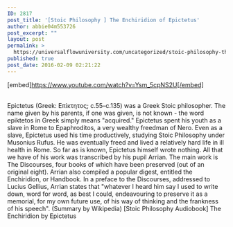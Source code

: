 ```yaml
---
ID: 2817
post_title: '[Stoic Philosophy ] The Enchiridion of Epictetus'
author: abbie04m553726
post_excerpt: ""
layout: post
permalink: >
  https://universalflowuniversity.com/uncategorized/stoic-philosophy-the-enchiridion-of-epictetus/
published: true
post_date: 2016-02-09 02:21:22
---
```

[embed]https://www.youtube.com/watch?v=Ysm_5cpNS2U[/embed]</br></br>
<p>Epictetus (Greek: Επίκτητος; c.55–c.135) was a Greek Stoic philosopher. The name given by his parents, if one was given, is not known - the word epiktetos in Greek simply means "acquired." Epictetus spent his youth as a slave in Rome to Epaphroditos, a very wealthy freedman of Nero. Even as a slave, Epictetus used his time productively, studying Stoic Philosophy under Musonius Rufus. He was eventually freed and lived a relatively hard life in ill health in Rome. So far as is known, Epictetus himself wrote nothing. All that we have of his work was transcribed by his pupil Arrian. The main work is The Discourses, four books of which have been preserved (out of an original eight). Arrian also compiled a popular digest, entitled the Enchiridion, or Handbook. In a preface to the Discourses, addressed to Lucius Gellius, Arrian states that "whatever I heard him say I used to write down, word for word, as best I could, endeavouring to preserve it as a memorial, for my own future use, of his way of thinking and the frankness of his speech". (Summary by Wikipedia)
[Stoic Philosophy Audiobook] The Enchiridion by Epictetus</p>